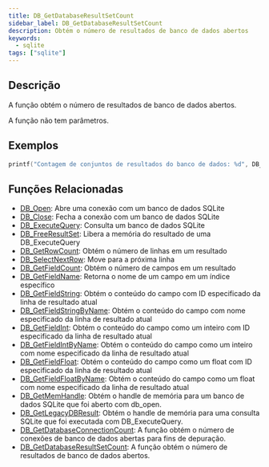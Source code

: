 ```yaml
---
title: DB_GetDatabaseResultSetCount
sidebar_label: DB_GetDatabaseResultSetCount
description: Obtém o número de resultados de banco de dados abertos
keywords:
  - sqlite
tags: ["sqlite"]
---
```


## Descrição

A função obtém o número de resultados de banco de dados abertos.

A função não tem parâmetros.

## Exemplos

```c
printf("Contagem de conjuntos de resultados do banco de dados: %d", DB_GetDatabaseResultSetCount());
```

## Funções Relacionadas

- [DB_Open](DB_Open): Abre uma conexão com um banco de dados SQLite
- [DB_Close](DB_Close): Fecha a conexão com um banco de dados SQLite
- [DB_ExecuteQuery](DB_ExecuteQuery): Consulta um banco de dados SQLite
- [DB_FreeResultSet](DB_FreeResultSet): Libera a memória do resultado de uma DB_ExecuteQuery
- [DB_GetRowCount](DB_GetRowCount): Obtém o número de linhas em um resultado
- [DB_SelectNextRow](DB_SelectNextRow): Move para a próxima linha
- [DB_GetFieldCount](DB_GetFieldCount): Obtém o número de campos em um resultado
- [DB_GetFieldName](DB_GetFieldName): Retorna o nome de um campo em um índice específico
- [DB_GetFieldString](DB_GetFieldString): Obtém o conteúdo do campo com ID especificado da linha de resultado atual
- [DB_GetFieldStringByName](DB_GetFieldStringByName): Obtém o conteúdo do campo com nome especificado da linha de resultado atual
- [DB_GetFieldInt](DB_GetFieldInt): Obtém o conteúdo do campo como um inteiro com ID especificado da linha de resultado atual
- [DB_GetFieldIntByName](DB_GetFieldIntByName): Obtém o conteúdo do campo como um inteiro com nome especificado da linha de resultado atual
- [DB_GetFieldFloat](DB_GetFieldFloat): Obtém o conteúdo do campo como um float com ID especificado da linha de resultado atual
- [DB_GetFieldFloatByName](DB_GetFieldFloatByName): Obtém o conteúdo do campo como um float com nome especificado da linha de resultado atual
- [DB_GetMemHandle](DB_GetMemHandle): Obtém o handle de memória para um banco de dados SQLite que foi aberto com db_open.
- [DB_GetLegacyDBResult](DB_GetLegacyDBResult): Obtém o handle de memória para uma consulta SQLite que foi executada com DB_ExecuteQuery.
- [DB_GetDatabaseConnectionCount](DB_GetDatabaseConnectionCount): A função obtém o número de conexões de banco de dados abertas para fins de depuração.
- [DB_GetDatabaseResultSetCount](DB_GetDatabaseResultSetCount): A função obtém o número de resultados de banco de dados abertos.